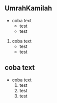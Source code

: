 ## UmrahKamilah

* coba text
	* test
	* test
	
1. coba text
	* test
	* test
	
## coba text

* coba text
	1. test
	2. test
	3. test